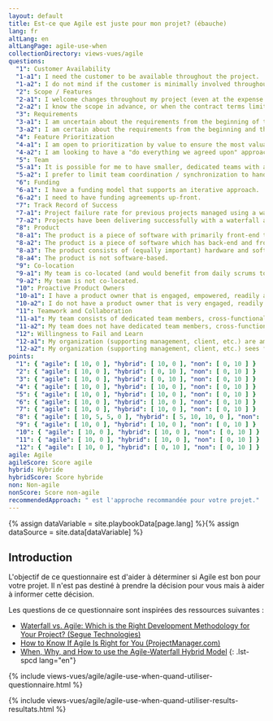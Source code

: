 ```yaml
---
layout: default
title: Est-ce que Agile est juste pour mon projet? (ébauche)
lang: fr
altLang: en
altLangPage: agile-use-when
collectionDirectory: views-vues/agile
questions:
  "1": Customer Availability
  "1-a1": I need the customer to be available throughout the project.
  "1-a2": I do not mind if the customer is minimally involved throughout the project.
  "2": Scope / Features
  "2-a1": I welcome changes throughout my project (even at the expense of Cost, Schedule, or other features).
  "2-a2": I know the scope in advance, or when the contract terms limit changes.
  "3": Requirements
  "3-a1": I am uncertain about the requirements from the beginning of the project, and I am open to changing them along the way.
  "3-a2": I am certain about the requirements from the beginning and there is little or no likelihood of change.
  "4": Feature Prioritization
  "4-a1": I am open to prioritization by value to ensure the most valuable features are implemented first.
  "4-a2": I am looking to have a "do everything we agreed upon" approach and an "all or nothing" approach.
  "5": Team
  "5-a1": It is possible for me to have smaller, dedicated teams with a high degree of coordination and synchronization.
  "5-a2": I prefer to limit team coordination / synchronization to handoff points.
  "6": Funding
  "6-a1": I have a funding model that supports an iterative approach.
  "6-a2": I need to have funding agreements up-front.
  "7": Track Record of Success
  "7-a1": Project failure rate for previous projects managed using a waterfall approach is unacceptably high.
  "7-a2": Projects have been delivering successfully with a waterfall approach.
  "8": Product
  "8-a1": The product is a piece of software with primarily front-end technology.
  "8-a2": The product is a piece of software which has back-end and front-end technology. 
  "8-a3": The product consists of (equally important) hardware and software components.
  "8-a4": The product is not software-based.
  "9": Co-location
  "9-a1": My team is co-located (and would benefit from daily scrums to discuss status, roadblocks and input from the product owner).
  "9-a2": My team is not co-located.
  "10": Proactive Product Owners
  "10-a1": I have a product owner that is engaged, empowered, readily available, knowledgeable and can provide the development team with constant feedback.
  "10-a2": I do not have a product owner that is very engaged, readily available, knowledgeable and can provide the development team with constant feedback.
  "11": Teamwork and Collaboration
  "11-a1": My team consists of dedicated team members, cross-functional expertise, is collaborative and show initiative.
  "11-a2": My team does not have dedicated team members, cross-functional expertise, collaborative and show initiative.
  "12": Willingness to Fail and Learn
  "12-a1": My organization (supporting management, client, etc.) are amenable to failing fast and learning faster.
  "12-a2": My organization (supporting management, client, etc.) sees failure as a negative thing.
points:
  "1": { "agile": [ 10, 0 ], "hybrid": [ 10, 0 ], "non": [ 0, 10 ] }
  "2": { "agile": [ 10, 0 ], "hybrid": [ 0, 10 ], "non": [ 0, 10 ] }
  "3": { "agile": [ 10, 0 ], "hybrid": [ 0, 10 ], "non": [ 0, 10 ] }
  "4": { "agile": [ 10, 0 ], "hybrid": [ 10, 0 ], "non": [ 0, 10 ] }
  "5": { "agile": [ 10, 0 ], "hybrid": [ 10, 0 ], "non": [ 0, 10 ] }
  "6": { "agile": [ 10, 0 ], "hybrid": [ 10, 0 ], "non": [ 0, 10 ] }
  "7": { "agile": [ 10, 0 ], "hybrid": [ 10, 0 ], "non": [ 0, 10 ] }
  "8": { "agile": [ 10, 5, 5, 0 ], "hybrid": [ 5, 10, 10, 0 ], "non": [ 0, 5, 5, 10 ] }
  "9": { "agile": [ 10, 0 ], "hybrid": [ 10, 0 ], "non": [ 0, 10 ] }
  "10": { "agile": [ 10, 0 ], "hybrid": [ 10, 0 ], "non": [ 0, 10 ] }
  "11": { "agile": [ 10, 0 ], "hybrid": [ 10, 0 ], "non": [ 0, 10 ] }
  "12": { "agile": [ 10, 0 ], "hybrid": [ 0, 10 ], "non": [ 0, 10 ] }
agile: Agile
agileScore: Score agile
hybrid: Hybride
hybridScore: Score hybride
non: Non-agile
nonScore: Score non-agile
recommendedApproach: " est l'approche recommandée pour votre projet."
---
```

{% assign dataVariable = site.playbookData[page.lang] %}{%
assign dataSource = site.data[dataVariable] %}
<section>

<div class="wb-inview" data-inview="progress-overlay">

## Introduction

</div>

L'objectif de ce questionnaire est d'aider à déterminer si Agile est bon pour votre projet. Il n'est pas destiné à prendre la décision pour vous mais à aider à informer cette décision.

Les questions de ce questionnaire sont inspirées des ressources suivantes&#160;:

<!-- markdownlint-disable MD032 -->
- [Waterfall vs. Agile: Which is the Right Development Methodology for Your Project? (Segue Technologies)](https://www.seguetech.com/waterfall-vs-agile-methodology/)
- [How to Know If Agile Is Right for You (ProjectManager.com)](https://www.projectmanager.com/blog/know-agile-right)
- [When, Why, and How to use the Agile-Waterfall Hybrid Model](https://content.intland.com/blog/agile/when-why-how-to-use-the-hybrid-model)
{: .lst-spcd lang="en"}
<!-- markdownlint-enable MD032 -->

</section>

{% include views-vues/agile/agile-use-when-quand-utiliser-questionnaire.html %}

{% include views-vues/agile/agile-use-when-quand-utiliser-results-resultats.html %}
